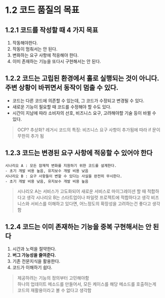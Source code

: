 # 1.2 코드 품질의 목표

## 1.2.1 코드를 작성할 때 4 가지 목표
1. 작동해야한다. 
2. 작동이 멈춰서는 안 된다.
3. 변화하는 요구 사항에 적응해야 한다.
4. 이미 존재하는 기능을 또다시 구현해서는 안 된다.

## 1.2.2 코드는 고립된 환경에서 홀로 실행되는 것이 아니다. 주변 상황이 바뀌면서 동작이 멈출 수 있다.

- 코드는 다른 코드에 의존할 수 있는데, 그 코드가 수정되고 변경될 수 있다.
- 새로운 기능이 필요할 때 코드를 수정해야 할 수도 있다.
- 시간이 지남에 따라 소비자의 선호, 비즈니스 요구, 고려해야할 기술 등이 바뀔 수 있다.
> OCP? 추상화?
> 레거시 코드의 특징: 비즈니스 요구 사항이 추가됨에 따라 if 문이 무한히 추가 됨

## 1.2.3 코드는 변경된 요구 사항에 적응할 수 있어야 한다

```
시나리오 A : 모든 잠재적 변화를 지원하기 위한 코드를 설계한다.
- 초기 개발 비용 높음, 유지보수 개발 비용 낮음
시나리오 B : 요구 사항들이 변할 수 있다는 사실을 완전히 무시한다.
- 초기 개발 비용 낮음, 유지보수 개발 비용 높음
```
> 시나리오 A는 서비스가 고도화되어 새로운 서비스로 마이그레이션 할 때 적합하다고 생각
> 시나리오 B는 스타트업이나 파일럿 프로젝트에 적합하다고 생각
> 비즈니스와 서비스를 이해하고 있다면, 어느정도의 확장성을 고려하는건 좋다고 생각함

## 1.2.4 코드는 이미 존재하는 기능을 중복 구현해서는 안 된다

1. 시간과 노력을 절약한다.
2. **버그 가능성을 줄여준다.**
3. 기존 전문지식을 활용한다.
4. 코드가 이해하기 쉽다.

> 제공하려는 기능의 정의부터 고민해야함  
> 하나의 업데이트 메소드를 만들어서, 모든 케이스를 해당 메소드를 호출하는게 코드의 재활용이라고 볼 수 없다고 생각함
